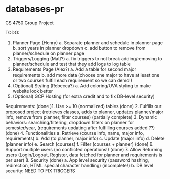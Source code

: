 # databases-pr
CS 4750 Group Project

TODO:

1. Planner Page (Henry)
  a. Separate planner and schedule in planner page
  b. sort years in planner dropdown
  c. add button to remove from planner/schedule on planner page
2. Triggers/Logging (Matt?)
  a. fix triggers to not break adding/removing to planner/schedule and test that they add logs to log table
3. Requirements Page (Alex?)
  a. Add a table for second major requirements
  b. add more data (choose one major to have at least one or two courses fulfill each requirement so we can demo!)
4. (Optional) Styling (Rebecca?)
  a. Add coloring/UVA styling to make website look better
7. (Optional) GCP Hosting (for extra credit and to fix DB-level security)


Requirements:
(done )1. Use >= 10 (normalized) tables
(done) 2. Fulfills our proposed project (retrieves classes, adds to planner, updates planner/major info, remove from planner, filter courses)
(partially complete) 3. Dynamic behaviors: searching/filtering, dropdown filters on planner for semester/year, (requirements updating after fulfilling courses added ??)
(done) 4. Functionalities
  a. Retrieve (course info, name, major info, requirements)
  b. Add (to planner, major info)
  c. Update (major info)
  d. Delete (planner info)
  e. Search (courses)
  f. Filter (courses + planner)
(done) 6. Support multiple users (no conflicted operations!)
(done) 7. Allow Returning users (Login/Logout, Register, data fetched for planner and requirements is per user)
8. Security
  (done) a. App level security (password hashing, redirection, HTML special character handling)
  (incomplete!) b. DB level security: NEED TO FIX TRIGGERS

